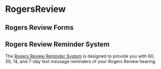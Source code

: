 # RogersReview

## Rogers Review Forms


## Rogers Review Reminder System

The <a href="https://interviews-dev.gbls.org/interview?i=docassemble.playground51%3ARogersReviewReminderSystem.yml#page1"> Rogers Review Reminder System</a> is designed to provide you with 60, 30, 14, and 7-day text message reminders of your Rogers Review hearing.  
